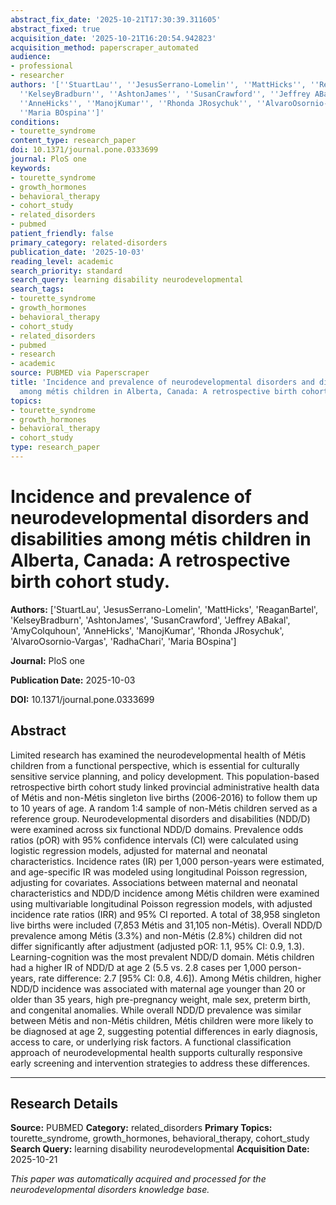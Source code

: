 ```yaml
---
abstract_fix_date: '2025-10-21T17:30:39.311605'
abstract_fixed: true
acquisition_date: '2025-10-21T16:20:54.942823'
acquisition_method: paperscraper_automated
audience:
- professional
- researcher
authors: '[''StuartLau'', ''JesusSerrano-Lomelin'', ''MattHicks'', ''ReaganBartel'',
  ''KelseyBradburn'', ''AshtonJames'', ''SusanCrawford'', ''Jeffrey ABakal'', ''AmyColquhoun'',
  ''AnneHicks'', ''ManojKumar'', ''Rhonda JRosychuk'', ''AlvaroOsornio-Vargas'', ''RadhaChari'',
  ''Maria BOspina'']'
conditions:
- tourette_syndrome
content_type: research_paper
doi: 10.1371/journal.pone.0333699
journal: PloS one
keywords:
- tourette_syndrome
- growth_hormones
- behavioral_therapy
- cohort_study
- related_disorders
- pubmed
patient_friendly: false
primary_category: related-disorders
publication_date: '2025-10-03'
reading_level: academic
search_priority: standard
search_query: learning disability neurodevelopmental
search_tags:
- tourette_syndrome
- growth_hormones
- behavioral_therapy
- cohort_study
- related_disorders
- pubmed
- research
- academic
source: PUBMED via Paperscraper
title: 'Incidence and prevalence of neurodevelopmental disorders and disabilities
  among métis children in Alberta, Canada: A retrospective birth cohort study.'
topics:
- tourette_syndrome
- growth_hormones
- behavioral_therapy
- cohort_study
type: research_paper
---
```


# Incidence and prevalence of neurodevelopmental disorders and disabilities among métis children in Alberta, Canada: A retrospective birth cohort study.

**Authors:** ['StuartLau', 'JesusSerrano-Lomelin', 'MattHicks', 'ReaganBartel', 'KelseyBradburn', 'AshtonJames', 'SusanCrawford', 'Jeffrey ABakal', 'AmyColquhoun', 'AnneHicks', 'ManojKumar', 'Rhonda JRosychuk', 'AlvaroOsornio-Vargas', 'RadhaChari', 'Maria BOspina']

**Journal:** PloS one

**Publication Date:** 2025-10-03

**DOI:** 10.1371/journal.pone.0333699

## Abstract

Limited research has examined the neurodevelopmental health of Métis children from a functional perspective, which is essential for culturally sensitive service planning, and policy development. This population-based retrospective birth cohort study linked provincial administrative health data of Métis and non-Métis singleton live births (2006-2016) to follow them up to 10 years of age. A random 1:4 sample of non-Métis children served as a reference group. Neurodevelopmental disorders and disabilities (NDD/D) were examined across six functional NDD/D domains. Prevalence odds ratios (pOR) with 95% confidence intervals (CI) were calculated using logistic regression models, adjusted for maternal and neonatal characteristics. Incidence rates (IR) per 1,000 person-years were estimated, and age-specific IR was modeled using longitudinal Poisson regression, adjusting for covariates. Associations between maternal and neonatal characteristics and NDD/D incidence among Métis children were examined using multivariable longitudinal Poisson regression models, with adjusted incidence rate ratios (IRR) and 95% CI reported. A total of 38,958 singleton live births were included (7,853 Métis and 31,105 non-Métis). Overall NDD/D prevalence among Métis (3.3%) and non-Métis (2.8%) children did not differ significantly after adjustment (adjusted pOR: 1.1, 95% CI: 0.9, 1.3). Learning-cognition was the most prevalent NDD/D domain. Métis children had a higher IR of NDD/D at age 2 (5.5 vs. 2.8 cases per 1,000 person-years, rate difference: 2.7 [95% CI: 0.8, 4.6]). Among Métis children, higher NDD/D incidence was associated with maternal age younger than 20 or older than 35 years, high pre-pregnancy weight, male sex, preterm birth, and congenital anomalies. While overall NDD/D prevalence was similar between Métis and non-Métis children, Métis children were more likely to be diagnosed at age 2, suggesting potential differences in early diagnosis, access to care, or underlying risk factors. A functional classification approach of neurodevelopmental health supports culturally responsive early screening and intervention strategies to address these differences.

---

## Research Details

**Source:** PUBMED
**Category:** related_disorders
**Primary Topics:** tourette_syndrome, growth_hormones, behavioral_therapy, cohort_study
**Search Query:** learning disability neurodevelopmental
**Acquisition Date:** 2025-10-21

*This paper was automatically acquired and processed for the neurodevelopmental disorders knowledge base.*
